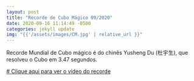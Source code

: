 ```yaml
---
layout: post
title: "Recorde de Cubo Mágico 09/2020"
date: 2020-09-16 11:14:49 -0500
categories: jekyll update
img: "{{'/assets/images/CM.jpg' | relative_url }}"
---
```


Recorde Mundial de Cubo mágico é do chinês Yusheng Du (杜宇生), que resolveu o Cubo em 3.47 segundos.

[# Clique aqui para ver o vídeo do recorde](https://www.youtube.com/watch?v=SB3ut65SFUU)

